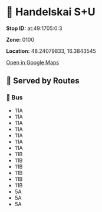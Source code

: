 # 🚉 Handelskai S+U


**Stop ID:** at:49:1705:0:3

**Zone:** 0100

**Location:** 48.24079833, 16.3843545

[Open in Google Maps](https://www.google.com/maps?q=48.24079833,16.3843545)

## 🚆 Served by Routes

### 🚌 Bus
- 11A
- 11A
- 11A
- 11A
- 11A
- 11A
- 11A
- 11B
- 11B
- 11B
- 11B
- 11B
- 11B
- 5A
- 5A
- 5A